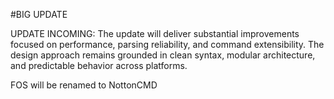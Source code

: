 #BIG UPDATE

UPDATE INCOMING: The update will deliver substantial improvements focused on performance, parsing reliability, and command extensibility. The design approach remains grounded in clean syntax, modular architecture, and predictable behavior across platforms.

FOS will be renamed to NottonCMD

